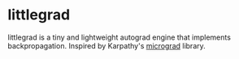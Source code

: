 # littlegrad
littlegrad is a tiny and lightweight autograd engine that implements backpropagation. 
Inspired by Karpathy's [micrograd](https://github.com/karpathy/micrograd) library.
